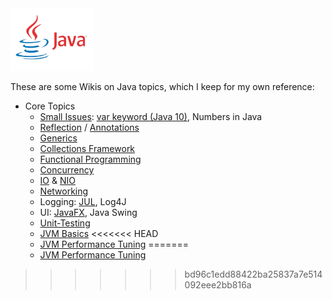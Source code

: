 <img src="../images/java03.png" height="100"/>

These are some Wikis on Java topics, which I keep for my own reference:

* Core Topics
  * [Small Issues](https://github.com/StefanSchade/Java-Core-Small-Issues/wiki): 
    [var keyword (Java 10)](https://github.com/StefanSchade/Java-Core-Small-Issues/wiki/The-var-keyword-in-Java-10),
    Numbers in Java
  * [Reflection](https://github.com/StefanSchade/Java-Core-Reflection/wiki) / [Annotations](https://github.com/StefanSchade/Java-Core-Annotations/wiki)
  * [Generics](https://github.com/StefanSchade/Java-Core-Generics/wiki)
  * [Collections Framework](https://github.com/StefanSchade/Java-Core-Collection/wiki)
  * [Functional Programming](https://github.com/StefanSchade/Java-Core-Functional-Programing/wiki)
  * [Concurrency](https://github.com/StefanSchade/Java-Core-Concurrency/wiki)
  * [IO](https://github.com/StefanSchade/Java-Core-IO/wiki) & [NIO](https://github.com/StefanSchade/Java-Core-NIO/wiki) 
  * [Networking](https://github.com/StefanSchade/Java-Core-Networking/wiki)
  * Logging: [JUL](https://github.com/StefanSchade/Java-Logging-JUL/wiki), Log4J
  * UI: [JavaFX](https://github.com/StefanSchade/Java-UI-FX/wiki), Java Swing
  * [Unit-Testing](https://github.com/StefanSchade/Java-Unit-Testing/wiki)
  * [JVM Basics](https://github.com/StefanSchade/Java-Core-JVM-Basics/wiki)
<<<<<<< HEAD
  * [JVM Performance Tuning](https://github.com/StefanSchade/Java-Core-JVM-Performance/wiki)
=======
  * [JVM Performance Tuning](https://github.com/StefanSchade/Java-Core-JVM-Performance/wiki)
<style type="text/css">
.image-left {
  display: block;
  margin-left: auto;
  margin-right: auto;
  float: right;
}
</style>
    
>>>>>>> bd96c1edd88422ba25837a7e514092eee2bb816a
